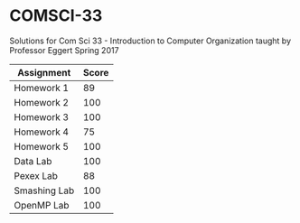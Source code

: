 # COMSCI-33
Solutions for Com Sci 33 - Introduction to Computer Organization taught by Professor Eggert Spring 2017

| Assignment | Score |
| --- | --- |
| Homework 1 | 89 |
| Homework 2 | 100 |
| Homework 3 | 100 |
| Homework 4 | 75 |
| Homework 5 | 100 |
| Data Lab | 100 |
| Pexex Lab | 88 |
| Smashing Lab | 100 |
| OpenMP Lab | 100 |
